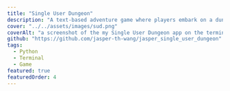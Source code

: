 ```yaml
---
title: "Single User Dungeon"
description: "A text-based adventure game where players embark on a dungeon quest, engage with dynamic dialogues, and make choices that influence the game's narrative and their character's attributes."
cover: "../../assets/images/sud.png"
coverAlt: "a screenshot of the my Single User Dungeon app on the terminal"
github: "https://github.com/jasper-th-wang/jasper_single_user_dungeon"
tags:
  - Python
  - Terminal
  - Game
featured: true
featuredOrder: 4
---
```

